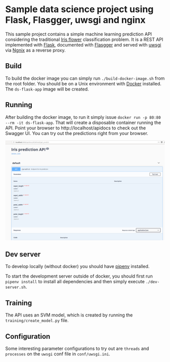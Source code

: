 Sample data science project using Flask, Flasgger, uwsgi and nginx
==================================================================

This sample project contains a simple machine learning prediction API considering the traditional [Iris flower](https://en.wikipedia.org/wiki/Iris_flower_data_set) classification problem. It is a REST API implemented with [Flask](http://flask.pocoo.org/), documented with [Flasgger](https://github.com/rochacbruno/flasgger) and served with [uwsgi](https://uwsgi-docs.readthedocs.io/en/latest/) via [Ngnix](https://www.nginx.com/) as a reverse proxy.

Build
-----

To build the docker image you can simply run `./build-docker-image.sh` from the root folder. You should be on a Unix environment with [Docker](https://www.docker.com/) installed. The `ds-flask-app` image will be created.


Running
-------

After building the docker image, to run it simply issue `docker run -p 80:80 --rm -it ds-flask-app`. That will create a disposable container running the API. Point your browser to http://localhost/apidocs to check out the Swagger UI. You can try out the predictions right from your browser.

![Screenshot](screenshot.png)

Dev server
----------

To develop locally (without docker) you should have [pipenv](https://docs.pipenv.org/) installed.

To start the development server outside of docker, you should first run `pipenv install` to install all dependencies and then simply execute `./dev-server.sh`.

Training
--------

The API uses an SVM model, which is created by running the `training/create_model.py` file.

Configuration
-------------

Some interesting parameter configurations to try out are `threads` and `processes` on the `uwsgi` conf file in `conf/uwsgi.ini`.
